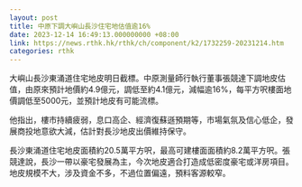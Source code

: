 ```yaml
---
layout: post
title: 中原下調大嶼山長沙住宅地估值逾16%
date: 2023-12-14 16:49:13.000000000 +08:00
link: https://news.rthk.hk/rthk/ch/component/k2/1732259-20231214.htm
categories: rthk
---
```


大嶼山長沙東涌道住宅地皮明日截標。中原測量師行執行董事張競達下調地皮估值，由原來預計地價約4.9億元，調低至約4.1億元，減幅逾16%，每平方呎樓面地價調低至5000元，並預計地皮有可能流標。

他指出，樓市持續疲弱，息口高企、經濟復蘇遜預期等，市場氣氛及信心低企，發展商投地意欲大減，估計對長沙地皮出價維持保守。

長沙東涌道住宅地皮面積約20.5萬平方呎，最高可建樓面面積約8.2萬平方呎。張競達說，長沙一帶以豪宅發展為主，今次地皮適合打造成低密度豪宅或洋房項目。地皮規模不大，涉及資金不多，不過位置偏遠，預料客源較窄。
